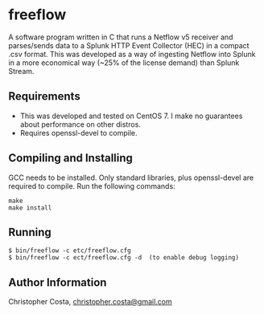 freeflow
=========

A software program written in C that runs a Netflow v5 receiver and parses/sends data to a Splunk HTTP Event Collector (HEC) in a compact .csv format.  This was developed as a way of ingesting Netflow into Splunk in a more economical way (~25% of the license demand) than Splunk Stream.

Requirements
------------

* This was developed and tested on CentOS 7.  I make no guarantees about performance on other distros.
* Requires openssl-devel to compile.

Compiling and Installing
------------------------

GCC needs to be installed.  Only standard libraries, plus openssl-devel are required to compile.  Run the following commands:

    make
    make install


Running
-------

    $ bin/freeflow -c etc/freeflow.cfg
    $ bin/freeflow -c ect/freeflow.cfg -d  (to enable debug logging)

Author Information
------------------

Christopher Costa, christopher.costa@gmail.com
